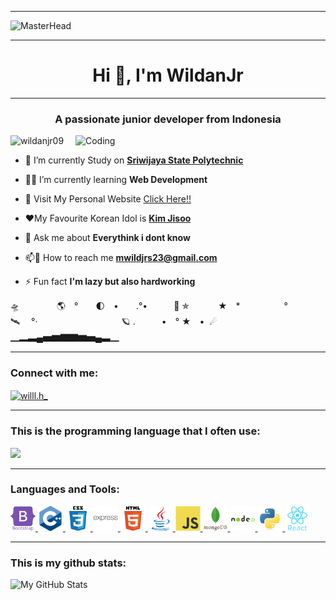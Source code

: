 ___

![MasterHead](https://cdn.videoplasty.com/animation/chill-coding-programming-lo-fi-animation-stock-animation-21874-1280x720.jpg)
___

<h1 align="center">Hi 👋, I'm WildanJr</h1>

___

<h3 align="center">A passionate junior developer from Indonesia</h3>
<img align="right" alt="Coding" width="400" src="https://c.tenor.com/2uyENRmiUt0AAAAM/coding.gif">

<p align="left"> <img src="https://komarev.com/ghpvc/?username=wildanjr09&label=Profile%20views&color=0e75b6&style=flat" alt="wildanjr09" /> </p>

- 🏫 I’m currently Study on **<a class="link" href="https://www.polsri.ac.id/">Sriwijaya State Polytechnic</a>**

- 🧑‍💻 I’m currently learning **Web Development**

- 📑 Visit My Personal Website  [Click Here!!](https://wildanjr09.github.io/WildanJr/)

- ❤️My Favourite Korean Idol is **<a class="link" href="https://en.wikipedia.org/wiki/Jisoo">Kim Jisoo</a>**

- 💬 Ask me about **Everythink i dont know**

- 📫📧 How to reach me **mwildjrs23@gmail.com**

- ⚡ Fun fact **I'm lazy but also hardworking**

🛸　　　 　🌎　°　　🌓　•　　.°•　　　🚀 ✯
　　　★　*　　　　　°　　　　🛰 　°·　　                           🪐
.　　　•　° ★　•  ☄
▁▂▃▄▅▆▇▇▆▅▄▃▁

___

<h3 align="left">Connect with me:</h3>
<p align="left">
<a href="https://instagram.com/willl.h_" target="blank"><img align="center" src="https://raw.githubusercontent.com/rahuldkjain/github-profile-readme-generator/master/src/images/icons/Social/instagram.svg" alt="willl.h_" height="30" width="40" /></a>
</p>

___


<h3 align="left">This is the programming language that I often use:</h3>
<a href="https://github.com/WildanJR09">
  <img src="https://github-readme-stats.vercel.app/api/top-langs/?username=wildanjr09&theme=radical&hide=glsl,python" />
</a>

___

<h3 align="left">Languages and Tools:</h3>
<p align="left"> <a href="https://getbootstrap.com" target="_blank" rel="noreferrer"> <img src="https://raw.githubusercontent.com/devicons/devicon/master/icons/bootstrap/bootstrap-plain-wordmark.svg" alt="bootstrap" width="40" height="40"/> </a> <a href="https://www.w3schools.com/cpp/" target="_blank" rel="noreferrer"> <img src="https://raw.githubusercontent.com/devicons/devicon/master/icons/cplusplus/cplusplus-original.svg" alt="cplusplus" width="40" height="40"/> </a> <a href="https://www.w3schools.com/css/" target="_blank" rel="noreferrer"> <img src="https://raw.githubusercontent.com/devicons/devicon/master/icons/css3/css3-original-wordmark.svg" alt="css3" width="40" height="40"/> </a> <a href="https://expressjs.com" target="_blank" rel="noreferrer"> <img src="https://raw.githubusercontent.com/devicons/devicon/master/icons/express/express-original-wordmark.svg" alt="express" width="40" height="40"/> </a> <a href="https://www.w3.org/html/" target="_blank" rel="noreferrer"> <img src="https://raw.githubusercontent.com/devicons/devicon/master/icons/html5/html5-original-wordmark.svg" alt="html5" width="40" height="40"/> </a> <a href="https://www.java.com" target="_blank" rel="noreferrer"> <img src="https://raw.githubusercontent.com/devicons/devicon/master/icons/java/java-original.svg" alt="java" width="40" height="40"/> </a> <a href="https://developer.mozilla.org/en-US/docs/Web/JavaScript" target="_blank" rel="noreferrer"> <img src="https://raw.githubusercontent.com/devicons/devicon/master/icons/javascript/javascript-original.svg" alt="javascript" width="40" height="40"/> </a> <a href="https://www.mongodb.com/" target="_blank" rel="noreferrer"> <img src="https://raw.githubusercontent.com/devicons/devicon/master/icons/mongodb/mongodb-original-wordmark.svg" alt="mongodb" width="40" height="40"/> </a> <a href="https://nodejs.org" target="_blank" rel="noreferrer"> <img src="https://raw.githubusercontent.com/devicons/devicon/master/icons/nodejs/nodejs-original-wordmark.svg" alt="nodejs" width="40" height="40"/> </a> <a href="https://www.python.org" target="_blank" rel="noreferrer"> <img src="https://raw.githubusercontent.com/devicons/devicon/master/icons/python/python-original.svg" alt="python" width="40" height="40"/> </a> <a href="https://reactjs.org/" target="_blank" rel="noreferrer"> <img src="https://raw.githubusercontent.com/devicons/devicon/master/icons/react/react-original-wordmark.svg" alt="react" width="40" height="40"/> </a> </p>

___

<h3 align="left">This is my github stats:</h3>

<img src="https://github-readme-stats.vercel.app/api?username=wildanjr09&show_icons=true&theme=radical&line_height=27&v=5" alt="My GitHub Stats" />
